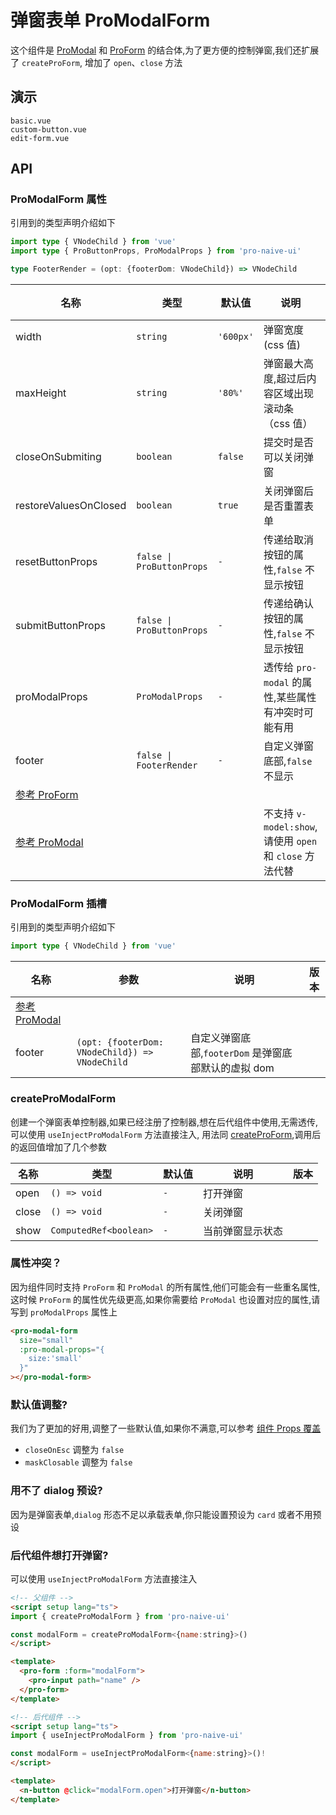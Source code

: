 # 弹窗表单 ProModalForm
<!--single-column-->

这个组件是 [ProModal](modal) 和 [ProForm](form) 的结合体,为了更方便的控制弹窗,我们还扩展了 `createProForm`,
增加了 `open`、`close` 方法

## 演示

```demo
basic.vue
custom-button.vue
edit-form.vue
```

## API
### ProModalForm 属性
引用到的类型声明介绍如下
```typescript
import type { VNodeChild } from 'vue'
import type { ProButtonProps, ProModalProps } from 'pro-naive-ui'

type FooterRender = (opt: {footerDom: VNodeChild}) => VNodeChild
```

| 名称                                 | 类型                      | 默认值    | 说明                                                    | 版本 |
| ------------------------------------ | ------------------------- | --------- | ------------------------------------------------------- | ---- |
| width                                | `string`                  | `'600px'` | 弹窗宽度(css 值)                                        |      |
| maxHeight                            | `string`                  | `'80%'`   | 弹窗最大高度,超过后内容区域出现滚动条（css 值）         |      |
| closeOnSubmiting                     | `boolean`                 | `false`   | 提交时是否可以关闭弹窗                                  |      |
| restoreValuesOnClosed                | `boolean`                 | `true`    | 关闭弹窗后是否重置表单                                  |      |
| resetButtonProps                     | `false \| ProButtonProps` | `-`       | 传递给取消按钮的属性,`false` 不显示按钮                 |      |
| submitButtonProps                    | `false \| ProButtonProps` | `-`       | 传递给确认按钮的属性,`false` 不显示按钮                 |      |
| proModalProps                        | `ProModalProps`           | `-`       | 透传给 `pro-modal` 的属性,某些属性有冲突时可能有用      |      |
| footer                               | `false \| FooterRender`   | `-`       | 自定义弹窗底部,`false` 不显示                           |      |
| [参考 ProForm](form#ProForm-属性)    |                           |           |                                                         |      |
| [参考 ProModal](modal#ProModal-属性) |                           |           | 不支持 `v-model:show`,请使用 `open` 和 `close` 方法代替 |      |

### ProModalForm 插槽
引用到的类型声明介绍如下
```typescript
import type { VNodeChild } from 'vue'
```

| 名称                                 | 参数                                           | 说明                                                | 版本 |
| ------------------------------------ | ---------------------------------------------- | --------------------------------------------------- | ---- |
| [参考 ProModal](modal#ProModal-插槽) |                                                |                                                     |      |
| footer                               | `(opt: {footerDom: VNodeChild}) => VNodeChild` | 自定义弹窗底部,`footerDom` 是弹窗底部默认的虚拟 dom |      |

### createProModalForm
创建一个弹窗表单控制器,如果已经注册了控制器,想在后代组件中使用,无需透传,可以使用 `useInjectProModalForm` 方法直接注入,
用法同 [createProForm](form#createProForm),调用后的返回值增加了几个参数

| 名称  | 类型                   | 默认值 | 说明             | 版本 |
| ----- | ---------------------- | ------ | ---------------- | ---- |
| open  | `() => void`           | `-`    | 打开弹窗         |      |
| close | `() => void`           | `-`    | 关闭弹窗         |      |
| show  | `ComputedRef<boolean>` | `-`    | 当前弹窗显示状态 |      |

### 属性冲突？
因为组件同时支持 `ProForm` 和 `ProModal` 的所有属性,他们可能会有一些重名属性,这时候 `ProForm` 的属性优先级更高,如果你需要给 `ProModal`
也设置对应的属性,请写到 `proModalProps` 属性上
```html
<pro-modal-form
  size="small"
  :pro-modal-props="{
    size:'small'
  }"
></pro-modal-form>
```

### 默认值调整?
我们为了更加的好用,调整了一些默认值,如果你不满意,可以参考 [组件 Props 覆盖](XXXXX)
- `closeOnEsc` 调整为 `false`
- `maskClosable` 调整为 `false`

### 用不了 dialog 预设?
因为是弹窗表单,`dialog` 形态不足以承载表单,你只能设置预设为 `card` 或者不用预设

### 后代组件想打开弹窗?
可以使用 `useInjectProModalForm` 方法直接注入
```html
<!-- 父组件 -->
<script setup lang="ts">
import { createProModalForm } from 'pro-naive-ui'

const modalForm = createProModalForm<{name:string}>()
</script>

<template>
  <pro-form :form="modalForm">
    <pro-input path="name" />
  </pro-form>
</template>

<!-- 后代组件 -->
<script setup lang="ts">
import { useInjectProModalForm } from 'pro-naive-ui'

const modalForm = useInjectProModalForm<{name:string}>()!
</script>

<template>
  <n-button @click="modalForm.open">打开弹窗</n-button>
</template>
```
